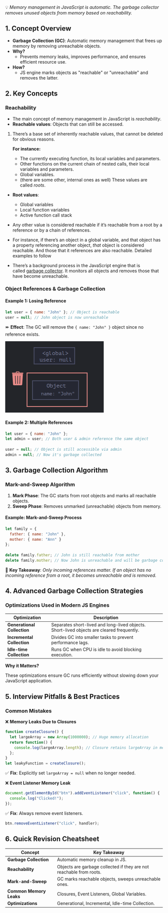 💡 _Memory management in JavaScript is automatic. The garbage collector removes unused objects from memory based on reachability._
## 1. Concept Overview

- **Garbage Collection (GC)**: Automatic memory management that frees up memory by removing unreachable objects.
- **Why?** 
	- Prevents memory leaks, improves performance, and ensures efficient resource use.
- **How?** 
	- JS engine marks objects as "reachable" or "unreachable" and removes the latter.
## 2. Key Concepts

### Reachability

- The main concept of memory management in JavaScript is _reachability_.
- **Reachable values**: Objects that can still be accessed.

1. There’s a base set of inherently reachable values, that cannot be deleted for obvious reasons.

	**For instance:**
    - The currently executing function, its local variables and parameters.
    - Other functions on the current chain of nested calls, their local variables and parameters.
    - Global variables.
    - (there are some other, internal ones as well)
    These values are called _roots_.
    
- **Root values**:
    - Global variables
    - Local function variables
    - Active function call stack

- Any other value is considered reachable if it’s reachable from a root by a reference or by a chain of references.
- For instance, if there’s an object in a global variable, and that object has a property referencing another object, _that_ object is considered reachable. And those that it references are also reachable. Detailed examples to follow

- There’s a background process in the JavaScript engine that is called [garbage collector](https://en.wikipedia.org/wiki/Garbage_collection_(computer_science)). It monitors all objects and removes those that have become unreachable.

### Object References & Garbage Collection
#### Example 1: Losing Reference

```js
let user = { name: "John" }; // Object is reachable
user = null; // John object is now unreachable
```

⏩ **Effect**: The GC will remove the `{ name: "John" }` object since no reference exists.

![losing-ref-img](../../assets/img1.png)
#### Example 2: Multiple References

```js
let user = { name: "John" };
let admin = user; // Both user & admin reference the same object

user = null; // Object is still accessible via admin
admin = null; // Now it's garbage collected
```
## 3. Garbage Collection Algorithm
### Mark-and-Sweep Algorithm

1. **Mark Phase**: The GC starts from root objects and marks all reachable objects.
2. **Sweep Phase**: Removes unmarked (unreachable) objects from memory.
#### Example: Mark-and-Sweep Process

```js
let family = {
  father: { name: "John" },
  mother: { name: "Ann" }
};

delete family.father; // John is still reachable from mother
delete family.mother; // Now John is unreachable and will be garbage collected
```

📌 **Key Takeaway**: _Only incoming references matter. If an object has no incoming reference from a root, it becomes unreachable and is removed._
## 4. Advanced Garbage Collection Strategies
### Optimizations Used in Modern JS Engines

| Optimization                | Description                                                                               |
| --------------------------- | ----------------------------------------------------------------------------------------- |
| **Generational Collection** | Separates short-lived and long-lived objects. Short-lived objects are cleared frequently. |
| **Incremental Collection**  | Divides GC into smaller tasks to prevent performance lags.                                |
| **Idle-time Collection**    | Runs GC when CPU is idle to avoid blocking execution.                                     |
**Why it Matters?**  

These optimizations ensure GC runs efficiently without slowing down your JavaScript application.
## 5. Interview Pitfalls & Best Practices
### **Common Mistakes**

❌ **Memory Leaks Due to Closures**

```js
function createClosure() {
  let largeArray = new Array(1000000); // Huge memory allocation
  return function() {
    console.log(largeArray.length); // Closure retains largeArray in memory
  };
}
let leakyFunction = createClosure();
```

✅ **Fix**: Explicitly set `largeArray = null` when no longer needed.

❌ **Event Listener Memory Leak**

```js
document.getElementById("btn").addEventListener("click", function() {
  console.log("Clicked!");
});
```

✅ **Fix**: Always remove event listeners.

```js
btn.removeEventListener("click", handler);
```
## 6️. Quick Revision Cheatsheet

| Concept                 | Key Takeaway                                                        |
| ----------------------- | ------------------------------------------------------------------- |
| **Garbage Collection**  | Automatic memory cleanup in JS.                                     |
| **Reachability**        | Objects are garbage collected if they are not reachable from roots. |
| **Mark-and-Sweep**      | GC marks reachable objects, sweeps unreachable ones.                |
| **Common Memory Leaks** | Closures, Event Listeners, Global Variables.                        |
| **Optimizations**       | Generational, Incremental, Idle-time Collection.                    |
